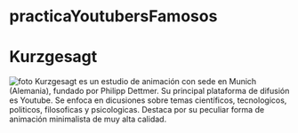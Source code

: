 # practicaYoutubersFamosos
# __Kurzgesagt__
![foto](https://pbs.twimg.com/media/D19YYXtXQAA0pbD.jpg)
Kurzgesagt es un estudio de animación con sede en Munich (Alemania), fundado por Philipp Dettmer.
Su principal plataforma de difusión es Youtube.
Se enfoca en dicusiones sobre temas científicos, tecnologicos, politicos, filosoficas y psicologicas.
Destaca por su peculiar forma de animación minimalista de muy alta calidad.

